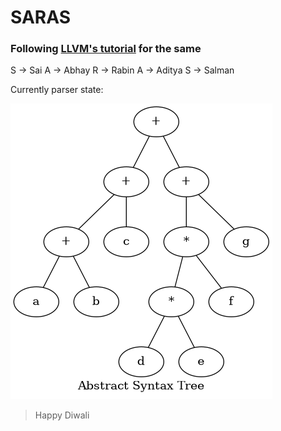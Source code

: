 # SARAS
### Following [LLVM's tutorial](https://www.llvm.org/docs/tutorial/MyFirstLanguageFrontend/) for the same

S -> Sai
A -> Abhay
R -> Rabin
A -> Aditya
S -> Salman

Currently parser state:

![Graph](graph.png)

> Happy Diwali
